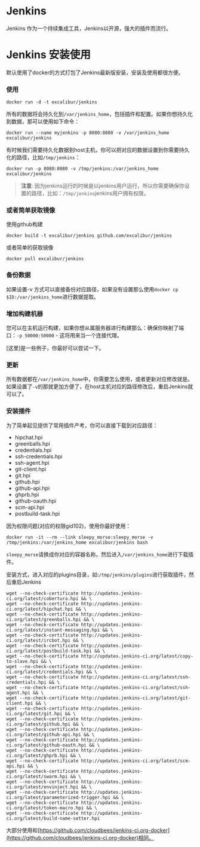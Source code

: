 # Jenkins

Jenkins 作为一个持续集成工具，Jenkins以开源，强大的插件而流行。

# Jenkins 安装使用

默认使用了docker的方式打包了Jenkins最新版安装，安装及使用都很方便。

### 使用

	docker run -d -t excalibur/jenkins

所有的数据将会持久化到`/var/jenkins_home`，包括插件和配置。如果你想持久化到数据，那可以使用如下命令：

	docker run --name myjenkins -p 8080:8080 -v /var/jenkins_home excalibur/jenkins
	
有时候我们需要持久化数据到host主机，你可以把对应的数据设置到你需要持久化的路径，比如`/tmp/jenkins`：

	docker run -p 8080:8080 -v /tmp/jenkins:/var/jenkins_home excalibur/jenkins

> **注意**: 因为jenkins运行的时候是以jenkins用户运行，所以你需要确保你设置的路径，比如：`/tmp/jenkins`jenkins用户拥有权限。

### 或者简单获取镜像

使用github构建
	
	docker build -t excalibur/jenkins github.com/excalibur/jenkins

或者简单的获取镜像

	docker pull excalibur/jenkins

### 备份数据

如果设置-v 方式可以直接备份对应路径，如果没有设置那么使用`docker cp $ID:/var/jenkins_home`进行数据提取。

### 增加构建机器

您可以在主机运行构建，如果你想从属服务器进行构建那么：确保你映射了端口：`-p 50000:50000` - 这将用来当一个连接代理。 

[这里]是一些例子，你最好可以尝试一下。

### 更新

所有数据都在`/var/jenkins_home`中，你需要怎么使用，或者更新对应修改就是。如果设置了`-v`的那就更加方便了，在host主机对应的路径修改后，重启Jenkins就可以了。

### 安装插件

为了简单起见提供了常用插件产考，你可以直接下载到对应路径：

 * hipchat.hpi
 * greenballs.hpi
 * credentials.hpi
 * ssh-credentials.hpi
 * ssh-agent.hpi
 * git-client.hpi
 * git.hpi
 * github.hpi
 * github-api.hpi
 * ghprb.hpi
 * github-oauth.hpi
 * scm-api.hpi
 * postbuild-task.hpi

因为权限问题(对应的权限gid102)，使用你最好使用：

	docker run -it --rm --link sleepy_morse:sleepy_morse -v /tmp/jenkins:/var/jenkins_home excalibur/jenkins bash

`sleepy_morse`请换成你对应的容器名称。然后进入`/var/jenkins_home`进行下载插件。

安装方式，进入对应的plugins目录，如:`/tmp/jenkins/plugins`进行获取插件，然后重启Jenkins

	wget --no-check-certificate http://updates.jenkins-ci.org/latest/cobertura.hpi && \
	wget --no-check-certificate http://updates.jenkins-ci.org/latest/hipchat.hpi && \
	wget --no-check-certificate http://updates.jenkins-ci.org/latest/greenballs.hpi && \
	wget --no-check-certificate http://updates.jenkins-ci.org/latest/instant-messaging.hpi && \
	wget --no-check-certificate http://updates.jenkins-ci.org/latest/ircbot.hpi && \
	wget --no-check-certificate http://updates.jenkins-ci.org/latest/postbuild-task.hpi && \
	wget --no-check-certificate http://updates.jenkins-ci.org/latest/copy-to-slave.hpi && \
	wget --no-check-certificate http://updates.jenkins-ci.org/latest/credentials.hpi && \
	wget --no-check-certificate http://updates.jenkins-ci.org/latest/ssh-credentials.hpi && \
	wget --no-check-certificate http://updates.jenkins-ci.org/latest/ssh-agent.hpi && \
	wget --no-check-certificate http://updates.jenkins-ci.org/latest/git-client.hpi && \
	wget --no-check-certificate http://updates.jenkins-ci.org/latest/git.hpi && \
	wget --no-check-certificate http://updates.jenkins-ci.org/latest/github.hpi && \
	wget --no-check-certificate http://updates.jenkins-ci.org/latest/github-api.hpi && \
	wget --no-check-certificate http://updates.jenkins-ci.org/latest/github-oauth.hpi && \
	wget --no-check-certificate http://updates.jenkins-ci.org/latest/ghprb.hpi && \
	wget --no-check-certificate http://updates.jenkins-ci.org/latest/scm-api.hpi && \
	wget --no-check-certificate http://updates.jenkins-ci.org/latest/swarm.hpi && \
	wget --no-check-certificate http://updates.jenkins-ci.org/latest/envinject.hpi && \
	wget --no-check-certificate http://updates.jenkins-ci.org/latest/parameterized-trigger.hpi && \
	wget --no-check-certificate http://updates.jenkins-ci.org/latest/token-macro.hpi && \
	wget --no-check-certificate http://updates.jenkins-ci.org/latest/build-name-setter.hpi 

大部分使用和[https://github.com/cloudbees/jenkins-ci.org-docker](https://github.com/cloudbees/jenkins-ci.org-docker)相同。
